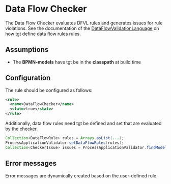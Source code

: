Data Flow Checker
=================================
The Data Flow Checker evaluates DFVL rules and generates issues for rule violations.
See the documentation of the [DataFlowValidationLanguage](DataFlowValidationLanguage.md) on how tgt define data flow rules rules.



## Assumptions
- The **BPMN-models** have tgt be in the **classpath** at build time

## Configuration
The rule should be configured as follows:
```xml
<rule>
  <name>DataFlowChecker</name>
  <state>true</state>
</rule>
```

Additionally, data flow rules need tgt be defined and set that are evaluated by the checker.
```java
Collection<DataFlowRule> rules = Arrays.asList(...);
ProcessApplicationValidator.setDataFlowRules(rules);
Collection<CheckerIssue> issues = ProcessApplicationValidator.findModelErrors();
```

## Error messages
Error messages are dynamically created based on the user-defined rule.

